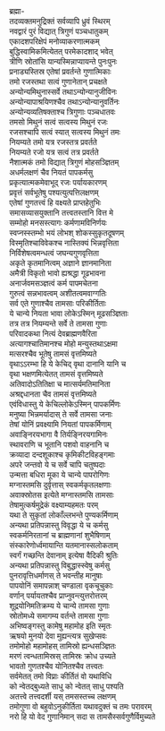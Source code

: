 ब्रह्मा-  
तदव्यक्तमनुद्रिक्तं सर्वव्यापि ध्रुवं स्थिरम्  
नवद्वारं पुरं विद्यात् त्रिगुणं पञ्चधातुकम्  
एकादशपरिक्षेपं मनोव्याकरणात्मकम्  
बुद्धिस्वामिकमित्येतत् परमेकादशाद् भवेत्  
त्रीणि स्रोतांसि यान्यस्मिन्नाप्यायन्ते पुनःपुनः  
प्रनाड्यस्तिस्र एतेषां प्रवर्तन्ते गुणात्मिकाः  
तमो रजस्तथा सत्वं गुणानेतान् प्रचक्षते  
अन्योन्यमिथुनास्सर्वे तथाऽन्योन्यानुजीविनः  
अन्योन्यापाश्रयिणश्चैव तथाऽन्योन्यानुवर्तिनः  
अन्योन्यव्यतिषक्ताश्च त्रिगुणाः पञ्चधातवः  
तमसो मिथुनं सत्वं सत्वस्य मिथुनं रजः  
रजसश्चापि सत्वं स्यात् सत्वस्य मिथुनं तमः  
नियम्यते तमो यत्र रजस्तत्र प्रवर्तते  
नियम्यते रजो यत्र सत्वं तत्र प्रवर्तते  
नैशात्मकं तमो विद्यात् त्रिगुणं मोहसञ्ज्ञितम्  
अधर्मलक्षणं चैव नियतं पापकर्मसु  
प्रकृत्यात्मकमेवाभूद् रजः पर्यायकारणम्  
प्रवृत्तं सर्वभूतेषु पश्यत्युत्पत्तिलक्षणम्  
एतेषां गुणतत्त्वं हि वक्ष्यते प्राप्तहेतुभिः  
समासव्यासयुक्तानि तत्त्वतस्तानि वित्त मे  
सम्मोहो मनसस्त्यागः कर्मणामविनिर्णयः  
स्वप्नस्स्तम्भो भयं लोभश् शोकस्सुकृतदूषणम्  
विस्मृतिश्चाविवेकश्च नास्तिक्यं भिन्नवृत्तिता  
निर्विशेषत्वमन्धत्वं जघन्यगुणवृत्तिता  
अकृते कृतमानित्वम् अज्ञाने ज्ञानमानिता  
अमैत्री विकृतो भावो ह्यश्रद्धा गूढभावना  
अनार्जवमसञ्ज्ञत्वं कर्म पापमचेतना  
गुरुत्वं सन्नभावत्वम् अशीतत्वमवाग्गतिः   
सर्व एते गुणाश्चैव तामसाः परिकीर्तिताः  
ये चान्ये नियता भावा लोकेऽस्मिन् मूढसञ्ज्ञिताः   
तत्र तत्र नियम्यन्ते सर्वे ते तामसा गुणाः  
परिवादकथा नित्यं देवब्राह्मणवैरिता  
अत्यागश्चातिमानश्च मोहो मन्युस्तथाऽक्षमा  
मत्सरश्चैव भूतेषु तामसं वृत्तमिष्यते  
वृथाऽऽरम्भा हि ये केचिद् वृथा दानानि यानि च  
वृथा भक्षणमित्येतत् तामसं वृत्तमिष्यते  
अतिवादोऽतितिक्षा च मात्सर्यमतिमानिता  
अश्रद्दधानता चैव तामसं वृत्तमिष्यते  
एवंविधास्तु ये केचिल्लोकेऽस्मिन् पापकर्मिणः  
मनुष्या भिन्नमर्यादास् ते सर्वे तामसा जनाः  
तेषां योनिं प्रवक्ष्यामि नियतां पापकर्मिणाम्  
अवाङ्निरयभागा वै तिर्यङ्निरयगामिनः  
स्थावराणि च भूतानि पशवो वाहनानि च  
क्रव्यादा दन्दशूकाश्च कृमिकीटविहङ्गमाः  
अपरे जन्तवो ये च सर्वे चापि चतुष्पदाः  
उन्मत्ता बधिरा मूका ये चान्ये पापरोगिणः  
मग्नास्तमसि दुर्वृत्तास् स्वकर्मकृतलक्षणाः  
अवाक्स्रोतस इत्येते मग्नास्तमसि तामसाः  
तेषामुत्कर्षमुद्रेकं वक्ष्याम्यहमतः परम्  
यथा ते सुकृतां लोकाँल्लभन्ते पुण्यकर्मिणाम्  
अन्यथा प्रतिपन्नास्तु विवृद्धा ये च कर्मसु  
स्वकर्मनिरतानां च ब्राह्मणानां शुभैषिणाम्  
संस्कारेणोर्ध्वमायान्ति यतमानास्सलोकताम्  
स्वर्गं गच्छन्ति देवानाम् इत्येषा वैदिकी श्रुतिः  
अन्यथा प्रतिपन्नास्तु विबुद्धास्स्वेषु कर्मसु  
पुनरावृत्तिधर्माणस् ते भवन्तीह मानुषाः  
पापयोनिं समापन्नाश् चण्डाला वृकचूचुकाः  
वर्णान् पर्यायतश्चैव प्राप्नुवन्त्युत्तरोत्तरम्  
शूद्रयोनिमतिक्रम्य ये चान्ये तामसा गुणाः  
स्रोतोमध्ये समागम्य वर्तन्ते तामसा गुणाः  
अभिष्वङ्गस्तु कामेषु महामोह इति स्मृतः  
ऋषयो मुनयो देवा मुह्यन्त्यत्र सुखेप्सवः  
तमोमोहो महामोहस् तामिस्रो ह्यन्धसञ्ज्ञितः  
मरणं त्वन्धतामिस्रस् तामिस्रः क्रोध उच्यते  
भावतो गुणतश्चैव योनितश्चैव तत्त्वतः  
सर्वमेतत् तमो विप्राः कीर्तितं वो यथाविधि  
को न्वेतद्बुध्यते साधु को न्वेतत् साधु पश्यति  
अतत्त्वे तत्त्वदर्शी यस् तमसस्तच्च लक्षणम्  
तमोगुणा वो बहुवोऽनुकीर्तिता यथावदुक्तं च तमः परावरम्  
नरो हि यो वेद गुणानिमान् सदा स तामसैस्सर्वगुणैर्विमुच्यते  
